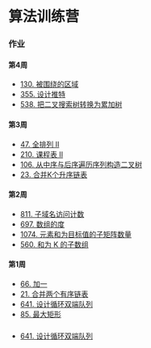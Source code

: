 # 算法训练营

### 作业
#### 第4周
- [130. 被围绕的区域][LC130]
- [355. 设计推特][LC130]
- [538. 把二叉搜索树转换为累加树][LC130]

#### 第3周
- [47. 全排列 II][LC47]
- [210. 课程表 II][LC210]
- [106. 从中序与后序遍历序列构造二叉树][LC106]
- [23. 合并K个升序链表][LC23]

#### 第2周
- [811. 子域名访问计数][LC811]
- [697. 数组的度][LC697]
- [1074. 元素和为目标值的子矩阵数量][LC1074]
- [560. 和为 K 的子数组][LC560]

#### 第1周
- [66. 加一][LC66]
- [21. 合并两个有序链表][LC21]
- [641. 设计循环双端队列][LC641]
- [85. 最大矩形][LC85]
#####
- [641. 设计循环双端队列][LC641]

[LC130]: dfs/N130.java
[LC355]: dfs/N355.java
[LC538]: dfs/N538.java

[LC21]: linkedList/N21.java
[LC141]: linkedList/N141.java
[LC206]: linkedList/N206.java
[LC23]: linkedList/N23.java

[LC210]: bfs/N210.java
[LC106]: map/N106.java

[LC26]: array/N26.java
[LC46]: array/N46.java
[LC47]: array/N47.java
[LC66]: array/N66.java
[LC88]: array/N88.java
[LC641]: array/MyCircularDeque.java
[MyHashMap]: array/MyHashMap.java

[LC30]: map/N30.java
[LC49]: map/N49.java
[LC560]: map/N560.java
[LC697]: map/N697.java
[LC811]: map/N811.java
[LC1074]: map/N1074.java

[LC874]: set/N874.java

[LC20]: stack/N20.java
[LC84]: stack/N84.java
[LC85]: stack/N85.java
[LC150]: stack/N150.java
[LC155]: stack/N155.java
[LC227]: stack/N227.java